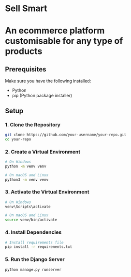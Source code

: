 # Sell Smart

# An ecommerce platform customisable for any type of products

## Prerequisites

Make sure you have the following installed:

- Python
- pip (Python package installer)

## Setup

### 1. Clone the Repository

```bash
git clone https://github.com/your-username/your-repo.git
cd your-repo
```

### 2. Create a Virtual Environment

```bash
# On Windows
python -m venv venv

# On macOS and Linux
python3 -m venv venv
 ```

### 3. Activate the Virtual Environment
```bash
# On Windows
venv\Scripts\activate

# On macOS and Linux
source venv/bin/activate
```

### 4. Install Dependencies
```bash
# Install requirements file
pip install -r requirements.txt
```

### 5. Run the Django Server
```bash
python manage.py runserver
```

